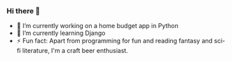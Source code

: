 ### Hi there 👋

- 🔭 I’m currently working on a home budget app in Python
- 🌱 I’m currently learning Django
- ⚡ Fun fact: Apart from programming for fun and reading fantasy and sci-fi literature, I'm a craft beer enthusiast.
<!--
**kp-muszynski/kp-muszynski** is a ✨ _special_ ✨ repository because its `README.md` (this file) appears on your GitHub profile.

Here are some ideas to get you started:

- 🔭 I’m currently working on ...
- 🌱 I’m currently learning ...
- 👯 I’m looking to collaborate on ...
- 🤔 I’m looking for help with ...
- 💬 Ask me about ...
- 📫 How to reach me: ...
- 😄 Pronouns: ...
- ⚡ Fun fact: ...
-->
